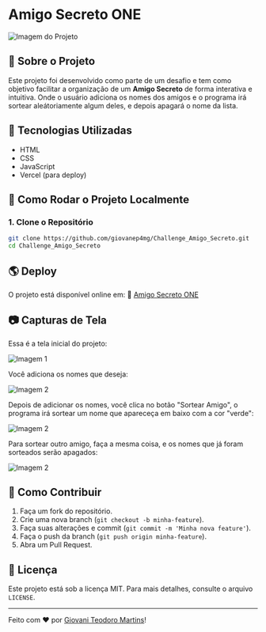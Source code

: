 # Amigo Secreto ONE

![Imagem do Projeto](https://private-user-images.githubusercontent.com/115195600/411267361-94a3d90e-fb7c-437a-b865-e359bd374b47.PNG?jwt=eyJhbGciOiJIUzI1NiIsInR5cCI6IkpXVCJ9.eyJpc3MiOiJnaXRodWIuY29tIiwiYXVkIjoicmF3LmdpdGh1YnVzZXJjb250ZW50LmNvbSIsImtleSI6ImtleTUiLCJleHAiOjE3NDAwNzcxMTIsIm5iZiI6MTc0MDA3NjgxMiwicGF0aCI6Ii8xMTUxOTU2MDAvNDExMjY3MzYxLTk0YTNkOTBlLWZiN2MtNDM3YS1iODY1LWUzNTliZDM3NGI0Ny5QTkc_WC1BbXotQWxnb3JpdGhtPUFXUzQtSE1BQy1TSEEyNTYmWC1BbXotQ3JlZGVudGlhbD1BS0lBVkNPRFlMU0E1M1BRSzRaQSUyRjIwMjUwMjIwJTJGdXMtZWFzdC0xJTJGczMlMkZhd3M0X3JlcXVlc3QmWC1BbXotRGF0ZT0yMDI1MDIyMFQxODQwMTJaJlgtQW16LUV4cGlyZXM9MzAwJlgtQW16LVNpZ25hdHVyZT0xOTU4YzY5OTJiMjE1ZTg0OTJmODcxNjVhMGRhNzQ0Yjg0MDE3NTcxNGZjN2JmYzg2ZmJhNWRhZjM4YTZhZGQ3JlgtQW16LVNpZ25lZEhlYWRlcnM9aG9zdCJ9.adaFBjEeVmftYUudMzZe2UaogSzRYqyFkMWjEVgBQkw)

## 📌 Sobre o Projeto
Este projeto foi desenvolvido como parte de um desafio e tem como objetivo facilitar a organização de um **Amigo Secreto** de forma interativa e intuitiva.
Onde o usuário adiciona os nomes dos amigos e o programa irá sortear aleátoriamente algum deles, e depois apagará o nome da lista.

## 🚀 Tecnologias Utilizadas

- HTML
- CSS
- JavaScript
-  Vercel (para deploy)

## 🎲 Como Rodar o Projeto Localmente

### 1. Clone o Repositório
```bash
git clone https://github.com/giovanep4mg/Challenge_Amigo_Secreto.git
cd Challenge_Amigo_Secreto
```

## 🌎 Deploy
O projeto está disponível online em:
🔗 [Amigo Secreto ONE](https://challenge-amigo-secreto-one-beta.vercel.app/)

## 📷 Capturas de Tela

Essa é a tela inicial do projeto:

![Imagem 1](https://private-user-images.githubusercontent.com/115195600/411267361-94a3d90e-fb7c-437a-b865-e359bd374b47.PNG?jwt=eyJhbGciOiJIUzI1NiIsInR5cCI6IkpXVCJ9.eyJpc3MiOiJnaXRodWIuY29tIiwiYXVkIjoicmF3LmdpdGh1YnVzZXJjb250ZW50LmNvbSIsImtleSI6ImtleTUiLCJleHAiOjE3NDAwNzcxMTIsIm5iZiI6MTc0MDA3NjgxMiwicGF0aCI6Ii8xMTUxOTU2MDAvNDExMjY3MzYxLTk0YTNkOTBlLWZiN2MtNDM3YS1iODY1LWUzNTliZDM3NGI0Ny5QTkc_WC1BbXotQWxnb3JpdGhtPUFXUzQtSE1BQy1TSEEyNTYmWC1BbXotQ3JlZGVudGlhbD1BS0lBVkNPRFlMU0E1M1BRSzRaQSUyRjIwMjUwMjIwJTJGdXMtZWFzdC0xJTJGczMlMkZhd3M0X3JlcXVlc3QmWC1BbXotRGF0ZT0yMDI1MDIyMFQxODQwMTJaJlgtQW16LUV4cGlyZXM9MzAwJlgtQW16LVNpZ25hdHVyZT0xOTU4YzY5OTJiMjE1ZTg0OTJmODcxNjVhMGRhNzQ0Yjg0MDE3NTcxNGZjN2JmYzg2ZmJhNWRhZjM4YTZhZGQ3JlgtQW16LVNpZ25lZEhlYWRlcnM9aG9zdCJ9.adaFBjEeVmftYUudMzZe2UaogSzRYqyFkMWjEVgBQkw)

Você adiciona os nomes que deseja:

![Imagem 2](https://private-user-images.githubusercontent.com/115195600/411267365-903b7a48-a243-4f32-84d3-bd0a8e98b11b.PNG?jwt=eyJhbGciOiJIUzI1NiIsInR5cCI6IkpXVCJ9.eyJpc3MiOiJnaXRodWIuY29tIiwiYXVkIjoicmF3LmdpdGh1YnVzZXJjb250ZW50LmNvbSIsImtleSI6ImtleTUiLCJleHAiOjE3NDAwNzcxMTIsIm5iZiI6MTc0MDA3NjgxMiwicGF0aCI6Ii8xMTUxOTU2MDAvNDExMjY3MzY1LTkwM2I3YTQ4LWEyNDMtNGYzMi04NGQzLWJkMGE4ZTk4YjExYi5QTkc_WC1BbXotQWxnb3JpdGhtPUFXUzQtSE1BQy1TSEEyNTYmWC1BbXotQ3JlZGVudGlhbD1BS0lBVkNPRFlMU0E1M1BRSzRaQSUyRjIwMjUwMjIwJTJGdXMtZWFzdC0xJTJGczMlMkZhd3M0X3JlcXVlc3QmWC1BbXotRGF0ZT0yMDI1MDIyMFQxODQwMTJaJlgtQW16LUV4cGlyZXM9MzAwJlgtQW16LVNpZ25hdHVyZT01YWRhNjE2YTg4ZWVkYjkxMmM5NGNiMzM4OGEzYWJkNzI1MjdmMjRmNDhiNTY3ZDY0NTNhZDMwOGU0Y2ZlM2I3JlgtQW16LVNpZ25lZEhlYWRlcnM9aG9zdCJ9.jqSIDR647DNC62ymRNrZbrEIg2-y82ddAu0YSDMOBas)


Depois de adicionar os nomes, você clica no botão "Sortear Amigo", o programa irá sortear um nome que apareceça em baixo com a cor "verde":

![Imagem 2](https://private-user-images.githubusercontent.com/115195600/411267362-48016ce0-69eb-4b90-951a-b62188c6a506.PNG?jwt=eyJhbGciOiJIUzI1NiIsInR5cCI6IkpXVCJ9.eyJpc3MiOiJnaXRodWIuY29tIiwiYXVkIjoicmF3LmdpdGh1YnVzZXJjb250ZW50LmNvbSIsImtleSI6ImtleTUiLCJleHAiOjE3NDAwNzczNTYsIm5iZiI6MTc0MDA3NzA1NiwicGF0aCI6Ii8xMTUxOTU2MDAvNDExMjY3MzYyLTQ4MDE2Y2UwLTY5ZWItNGI5MC05NTFhLWI2MjE4OGM2YTUwNi5QTkc_WC1BbXotQWxnb3JpdGhtPUFXUzQtSE1BQy1TSEEyNTYmWC1BbXotQ3JlZGVudGlhbD1BS0lBVkNPRFlMU0E1M1BRSzRaQSUyRjIwMjUwMjIwJTJGdXMtZWFzdC0xJTJGczMlMkZhd3M0X3JlcXVlc3QmWC1BbXotRGF0ZT0yMDI1MDIyMFQxODQ0MTZaJlgtQW16LUV4cGlyZXM9MzAwJlgtQW16LVNpZ25hdHVyZT1hODI2ZTQzYjE4OTNjNWM3ZTEzMWE0NjlkZjg0MTIxODMyYjZkNzljZDU4ZWZmODNhMjE1ZjEyMzU4YWZmYzY5JlgtQW16LVNpZ25lZEhlYWRlcnM9aG9zdCJ9.wxNNVq6k4atBtvKJtn16BDNP5fn3UOn2VL0yNaBZ5DA)



Para sortear outro amigo, faça a mesma coisa, e os nomes que já foram sorteados serão apagados:

![Imagem 2](https://private-user-images.githubusercontent.com/115195600/411267364-d584d321-7af3-4247-b522-abb3efa544f5.PNG?jwt=eyJhbGciOiJIUzI1NiIsInR5cCI6IkpXVCJ9.eyJpc3MiOiJnaXRodWIuY29tIiwiYXVkIjoicmF3LmdpdGh1YnVzZXJjb250ZW50LmNvbSIsImtleSI6ImtleTUiLCJleHAiOjE3NDAwNzczNTYsIm5iZiI6MTc0MDA3NzA1NiwicGF0aCI6Ii8xMTUxOTU2MDAvNDExMjY3MzY0LWQ1ODRkMzIxLTdhZjMtNDI0Ny1iNTIyLWFiYjNlZmE1NDRmNS5QTkc_WC1BbXotQWxnb3JpdGhtPUFXUzQtSE1BQy1TSEEyNTYmWC1BbXotQ3JlZGVudGlhbD1BS0lBVkNPRFlMU0E1M1BRSzRaQSUyRjIwMjUwMjIwJTJGdXMtZWFzdC0xJTJGczMlMkZhd3M0X3JlcXVlc3QmWC1BbXotRGF0ZT0yMDI1MDIyMFQxODQ0MTZaJlgtQW16LUV4cGlyZXM9MzAwJlgtQW16LVNpZ25hdHVyZT0zZDZjZDg4N2FjMTExN2Q2ZjE2ZjEwNGQ3NWZiMjU3ZTc3NTljNDRhYzU4NGYyMTQ4ZGE4YzhiM2FkOGJjNzg1JlgtQW16LVNpZ25lZEhlYWRlcnM9aG9zdCJ9.hPPVMAsuSb93oqsfNUiO_2eTIKYpOAxspmW_WwOiEhw)



## 🤝 Como Contribuir
1. Faça um fork do repositório.
2. Crie uma nova branch (`git checkout -b minha-feature`).
3. Faça suas alterações e commit (`git commit -m 'Minha nova feature'`).
4. Faça o push da branch (`git push origin minha-feature`).
5. Abra um Pull Request.

## 📄 Licença
Este projeto está sob a licença MIT. Para mais detalhes, consulte o arquivo `LICENSE`.

---
Feito com ❤️ por [Giovani Teodoro Martins](https://github.com/giovanep4mg)!

